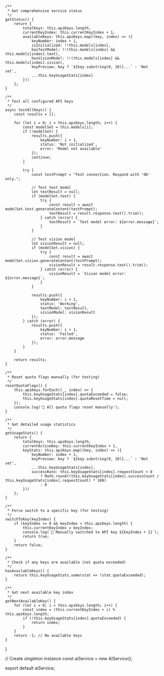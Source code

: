     /**
     * Get comprehensive service status
     */
    getStatus() {
        return {
            totalKeys: this.apiKeys.length,
            currentKeyIndex: this.currentKeyIndex + 1,
            availableKeys: this.apiKeys.map((key, index) => ({
                keyNumber: index + 1,
                isInitialized: !!this.models[index],
                hasTextModel: !!(this.models[index] && this.models[index].text),
                hasVisionModel: !!(this.models[index] && this.models[index].vision),
                keyPreview: key ? `${key.substring(0, 10)}...` : 'Not set',
                ...this.keyUsageStats[index]
            }))
        };
    }

    /**
     * Test all configured API keys
     */
    async testAllKeys() {
        const results = [];
        
        for (let i = 0; i < this.apiKeys.length; i++) {
            const modelSet = this.models[i];
            if (!modelSet) {
                results.push({
                    keyNumber: i + 1,
                    status: 'Not initialized',
                    error: 'Model not available'
                });
                continue;
            }

            try {
                const testPrompt = "Test connection. Respond with 'OK' only.";
                
                // Test text model
                let textResult = null;
                if (modelSet.text) {
                    try {
                        const result = await modelSet.text.generateContent(testPrompt);
                        textResult = result.response.text().trim();
                    } catch (error) {
                        textResult = `Text model error: ${error.message}`;
                    }
                }
                
                // Test vision model
                let visionResult = null;
                if (modelSet.vision) {
                    try {
                        const result = await modelSet.vision.generateContent(testPrompt);
                        visionResult = result.response.text().trim();
                    } catch (error) {
                        visionResult = `Vision model error: ${error.message}`;
                    }
                }
                
                results.push({
                    keyNumber: i + 1,
                    status: 'Working',
                    textModel: textResult,
                    visionModel: visionResult
                });
            } catch (error) {
                results.push({
                    keyNumber: i + 1,
                    status: 'Failed',
                    error: error.message
                });
            }
        }

        return results;
    }

    /**
     * Reset quota flags manually (for testing)
     */
    resetQuotaFlags() {
        this.apiKeys.forEach((_, index) => {
            this.keyUsageStats[index].quotaExceeded = false;
            this.keyUsageStats[index].quotaResetTime = null;
        });
        console.log('🔄 All quota flags reset manually');
    }

    /**
     * Get detailed usage statistics
     */
    getUsageStats() {
        return {
            totalKeys: this.apiKeys.length,
            currentActiveKey: this.currentKeyIndex + 1,
            keyStats: this.apiKeys.map((key, index) => ({
                keyNumber: index + 1,
                keyPreview: key ? `${key.substring(0, 10)}...` : 'Not set',
                ...this.keyUsageStats[index],
                successRate: this.keyUsageStats[index].requestCount > 0 
                    ? Math.round((this.keyUsageStats[index].successCount / this.keyUsageStats[index].requestCount) * 100) 
                    : 0
            }))
        };
    }

    /**
     * Force switch to a specific key (for testing)
     */
    switchToKey(keyIndex) {
        if (keyIndex >= 0 && keyIndex < this.apiKeys.length) {
            this.currentKeyIndex = keyIndex;
            console.log(`🔄 Manually switched to API key ${keyIndex + 1}`);
            return true;
        }
        return false;
    }

    /**
     * Check if any keys are available (not quota exceeded)
     */
    hasAvailableKeys() {
        return this.keyUsageStats.some(stat => !stat.quotaExceeded);
    }

    /**
     * Get next available key index
     */
    getNextAvailableKey() {
        for (let i = 0; i < this.apiKeys.length; i++) {
            const index = (this.currentKeyIndex + i) % this.apiKeys.length;
            if (!this.keyUsageStats[index].quotaExceeded) {
                return index;
            }
        }
        return -1; // No available keys
    }
}

// Create singleton instance
const aiService = new AIService();

export default aiService;
```
